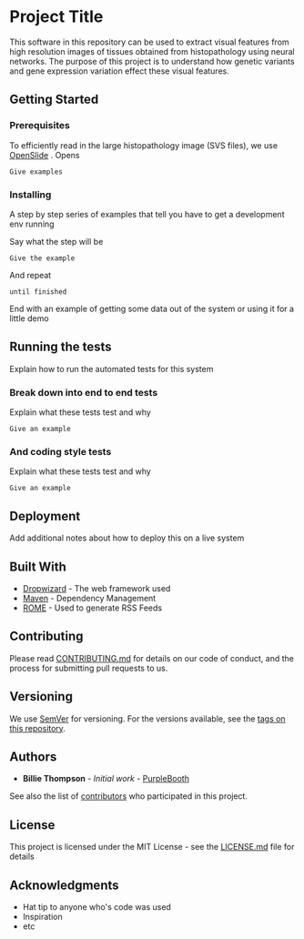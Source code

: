 # Project Title

This software in this repository can be used to extract visual features from high resolution images of tissues obtained from histopathology using neural networks. The purpose of this project is to understand how genetic variants and gene expression variation effect these visual features.

## Getting Started

### Prerequisites

To efficiently read in the large histopathology image (SVS files), we use [OpenSlide](http://openslide.org/) .
Opens

```
Give examples
```

### Installing

A step by step series of examples that tell you have to get a development env running

Say what the step will be

```
Give the example
```

And repeat

```
until finished
```

End with an example of getting some data out of the system or using it for a little demo

## Running the tests

Explain how to run the automated tests for this system

### Break down into end to end tests

Explain what these tests test and why

```
Give an example
```

### And coding style tests

Explain what these tests test and why

```
Give an example
```

## Deployment

Add additional notes about how to deploy this on a live system

## Built With

* [Dropwizard](http://www.dropwizard.io/1.0.2/docs/) - The web framework used
* [Maven](https://maven.apache.org/) - Dependency Management
* [ROME](https://rometools.github.io/rome/) - Used to generate RSS Feeds

## Contributing

Please read [CONTRIBUTING.md](https://gist.github.com/PurpleBooth/b24679402957c63ec426) for details on our code of conduct, and the process for submitting pull requests to us.

## Versioning

We use [SemVer](http://semver.org/) for versioning. For the versions available, see the [tags on this repository](https://github.com/your/project/tags).

## Authors

* **Billie Thompson** - *Initial work* - [PurpleBooth](https://github.com/PurpleBooth)

See also the list of [contributors](https://github.com/your/project/contributors) who participated in this project.

## License

This project is licensed under the MIT License - see the [LICENSE.md](LICENSE.md) file for details

## Acknowledgments

* Hat tip to anyone who's code was used
* Inspiration
* etc







<!-- # Deep Learning for biomedical image feature extraction.

This directory contains the files and folders for my PhD project.

## Aim
 I am aiming to extract features from images using neural networks and  associate these the genetic information.

 This repository is designed to be executable by anyone at the EBI, or who uses LSF at their research institute.

## Instructions
To replicate this research, you must follow three steps:
- Download the data
- Train the classifier
- Generate the features
- Perform the association tests

## Downloading the data
I have digital images from 10 tissues types. To download them, type:
`make download`


## Generating features
`make generate_features`

## Investigating generated features
Number of digital images per tissue, vs patch size.


|Tissue     |     Exp  |   128  |   256  |   512  |   1024  |  2048  |  4096
|-----------|----------|--------|--------|--------|---------|--------|-------   
|Lung       |     341  |   338  |   338  |   338  |   338   |  338   |  338
|Artery     |     355  |   354  |   354  |   354  |   354   |  354   |  354
|Heart      |     247  |   247  |   247  |   247  |   247   |  247   |  247
|Breast     |     218  |   217  |   217  |   217  |   217   |  217   |  217
|Brain      |     137  |   137  |   136  |   136  |   136   |  136   |  136
|Pancre     |     193  |   192  |   192  |   192  |   192   |  192   |  192
|Testis     |     197  |   196  |   196  |   196  |   196   |  196   |  196
|Liver      |     138  |   137  |   137  |   137  |   137   |  137   |  137
|Ovary      |     107  |   106  |   106  |   106  |   106   |  106   |  106
|Stomac     |     201  |   200  |   200  |   200  |   200   |  200   |  200

Number of features per tissue, vs patch size.

Tissue      |    Exp   |  128   |  256   |  512   |  1024  |  2048  |  4096
------------|----------|--------|--------|--------|--------|--------|------
Lung        |    7502  |  7084  |  7084  |  7084  |  7084  |  7084  |  7084
Artery      |    7810  |  7788  |  7788  |  7788  |  7788  |  7788  |  6974
Heart       |    5434  |  4818  |  4796  |  4796  |  4796  |  4796  |  4796
Breast      |    4796  |  4620  |  4620  |  4620  |  4620  |  4620  |  4576
Brain       |    3014  |  2805  |  2794  |  2794  |  2794  |  2794  |  2794
Pancre      |    4246  |  3586  |  3586  |  3586  |  3586  |  3586  |  3586
Testis      |    4334  |  4026  |  4026  |  4026  |  4026  |  4026  |  4026
Liver       |    3036  |  2497  |  2464  |  2464  |  2464  |  2464  |  2464
Ovary       |    2354  |  2079  |  2046  |  2046  |  2046  |  2046  |  2046
Stomac      |    4422  |  3740  |  3718  |  3718  |  3718  |  3718  |  3718

For both raw and retrained InceptioNet, we extract features and 6 different layers of the network.
Layer 1-5 of the network are convolutional layers, with the following shapes.

Feature sizes
------------|------------|--------|--------|------------|--------|--------
Layer       |     1      |      7       |       12     |      65     |     166   
Shape       | (149,149,32) | (71,71,64) | (35,35, 192) | (17,17,384) | (8,8, 320)

For the two different models, the shape of the final Dense layer is different.
--------|    -1    |
Raw     |   1024   |
Retrain |   2048   |

We aggregate across the convolutional layer squares for each filter. We compare the mean and median as aggregation methods. We define this as the convolutional aggregation. For example, the convolutional aggregation of the layer 1 feature with shape (149,149,32) has shape (1,32).


For example, consider the Lung features at patch_size 256

Monitoring Lung, patch_size 256
------------|----------|--------|--------|-------|--------|--------
Layer       |    1     |  7     |  12    |  65   |   166  |   -1
Raw         |    644   |  644   |  644   |  644  |   644  |   322
Retrain     |    644   |  644   |  644   |  644  |   644  |   322 -->
